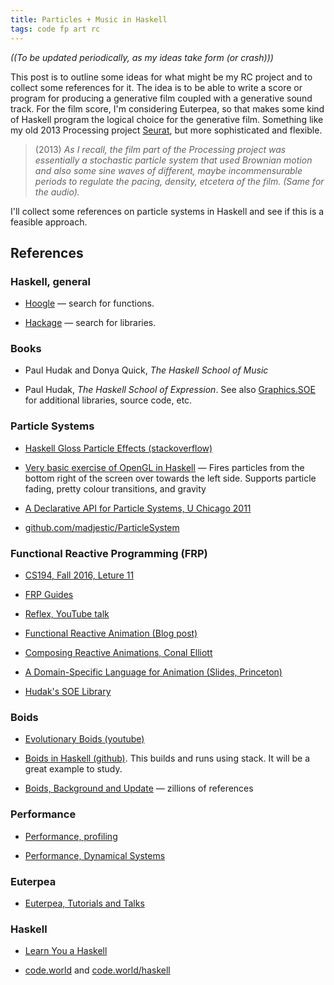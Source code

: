 ```yaml
---
title: Particles + Music in Haskell  
tags: code fp art rc
---
```


*((To be updated periodically, as my ideas take form (or crash)))*

This post is to outline some ideas for what might be my RC project
and to collect some references for it.  The idea is to be able to
write a score or program for producing a generative film coupled
with a generative sound track.   For the film score,
I'm considering Euterpea, so that makes some kind of
Haskell program the logical choice for the generative film.
Something like my old 2013 Processing
project [Seurat](https://wordpress.com/view/square-the-circle.com),
but more sophisticated and flexible.

> (2013) *As I recall,
the film part of the Processing project was essentially a stochastic
particle system that used Brownian motion and also some sine waves of
different, maybe incommensurable periods to regulate the pacing, density,
etcetera of the film.  (Same for the audio).*

I'll collect some references on particle systems in Haskell and see if
this is a feasible approach.

## References

### Haskell, general

- [Hoogle](https://hoogle.haskell.org/) — search for functions.

- [Hackage](https://hackage.haskell.org/) — search for libraries.

### Books

- Paul Hudak and Donya Quick, *The Haskell School of Music*

- Paul Hudak, *The Haskell School of Expression*.  See also [Graphics.SOE](https://www.haskell.org/hugs/pages/libraries/HGL/Graphics-SOE.html)
for additional libraries, source code, etc.

### Particle Systems  

- [Haskell Gloss Particle Effects (stackoverflow)](https://stackoverflow.com/questions/26700346/haskell-gloss-particle-effects)

- [Very basic exercise of OpenGL in Haskell](https://github.com/vikrem/Harticle) — Fires particles from the bottom right of the screen over towards the left side. Supports particle fading, pretty colour transitions, and gravity

- [A Declarative API for Particle Systems, U Chicago 2011](https://people.cs.uchicago.edu/~jhr/papers/2011/padl-particles.pdf)

- [github.com/madjestic/ParticleSystem](https://github.com/madjestic/ParticleSystem)

### Functional Reactive Programming (FRP)

- [CS194, Fall 2016, Leture 11](https://www.cis.upenn.edu/~cis194/fall16/lectures/11-frp.html)

- [FRP Guides](https://github.com/HeinrichApfelmus/frp-guides)

- [Reflex, YouTube talk](https://www.youtube.com/watch?v=mYvkcskJbc4)

- [Functional Reactive Animation (Blog post)](https://blog.acolyer.org/2015/12/07/fran/)

- [Composing Reactive Animations, Conal Elliott](http://www.sci.brooklyn.cuny.edu/~zhou/papers/repository/tutorial/tutorial.htm)

- [A Domain-Specific Language for Animation (Slides, Princeton)](https://www.cs.princeton.edu/~dpw/cos441-11/notes/slides08-animation.pdf)

- [Hudak's SOE Library](https://www.haskell.org/hugs/pages/libraries/HGL/Graphics-SOE.html)

### Boids

- [Evolutionary Boids (youtube)](https://www.youtube.com/watch?v=H5civU0ylfQ)

- [Boids in Haskell (github)](https://github.com/tsoding/boids).  This builds and runs
  using stack.  It will be a great example to study.

- [Boids, Background and Update](http://www.red3d.com/cwr/boids/) — zillions of references


### Performance

- [Performance, profiling](https://codereview.stackexchange.com/questions/26081/haskell-particle-simulation)

- [Performance, Dynamical Systems](https://softwareengineering.stackexchange.com/questions/195124/is-haskell-clojure-actually-unsuited-for-dynamic-systems-such-as-particle-simula)

### Euterpea

- [Euterpea, Tutorials and Talks](http://euterpea.com/tutorials/)


### Haskell

- [Learn You a Haskell](http://learnyouahaskell.com/starting-out)

- [code.world](https://code.world/) and [code.world/haskell](https://code.world/haskell)
